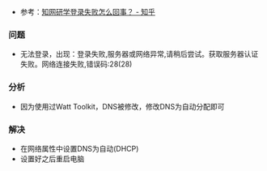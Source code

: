 - 参考：[知网研学登录失败怎么回事？ - 知乎](https://www.zhihu.com/question/439952106/answer/3015037176)
### 问题
- 无法登录，出现：登录失败,服务器或网络异常,请稍后尝试。获取服务器认证失败。网络连接失败,错误码:28(28)
### 分析
- 因为使用过Watt Toolkit，DNS被修改，修改DNS为自动分配即可

### 解决
- 在网络属性中设置DNS为自动(DHCP)
- 设置好之后重启电脑